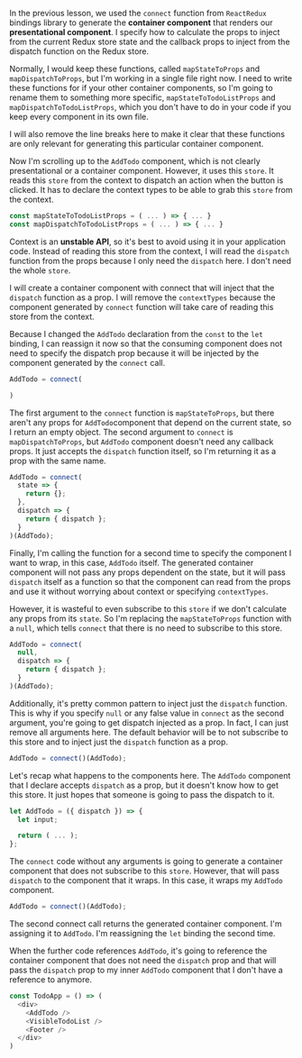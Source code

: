 In the previous lesson, we used the `connect` function from `ReactRedux` bindings library to generate the **container component** that renders our **presentational component**. I specify how to calculate the props to inject from the current Redux store state and the callback props to inject from the dispatch function on the Redux store.

Normally, I would keep these functions, called `mapStateToProps` and `mapDispatchToProps`, but I'm working in a single file right now. I need to write these functions for if your other container components, so I'm going to rename them to something more specific, `mapStateToTodoListProps` and `mapDispatchToTodoListProps`, which you don't have to do in your code if you keep every component in its own file.

I will also remove the line breaks here to make it clear that these functions are only relevant for generating this particular container component.

Now I'm scrolling up to the `AddTodo` component, which is not clearly presentational or a container component. However, it uses this `store`. It reads this `store` from the context to dispatch an action when the button is clicked. It has to declare the context types to be able to grab this `store` from the context.

``` javascript
const mapStateToTodoListProps = ( ... ) => { ... }
const mapDispatchToTodoListProps = ( ... ) => { ... }
```
Context is an **unstable API**, so it's best to avoid using it in your application code. Instead of reading this store from the context, I will read the `dispatch` function from the props because I only need the `dispatch` here. I don't need the whole `store`.

I will create a container component with connect that will inject that the `dispatch` function as a prop. I will remove the `contextTypes` because the component generated by `connect` function will take care of reading this store from the context.

Because I changed the `AddTodo` declaration from the `const` to the `let` binding, I can reassign it now so that the consuming component does not need to specify the dispatch prop because it will be injected by the component generated by the `connect` call.

``` javascript
AddTodo = connect(

)
```
The first argument to the `connect` function is `mapStateToProps`, but there aren't any props for `AddTodo`component that depend on the current state, so I return an empty object. The second argument to `connect` is `mapDispatchToProps`, but `AddTodo` component doesn't need any callback props. It just accepts the `dispatch` function itself, so I'm returning it as a prop with the same name.

``` javascript
AddTodo = connect(
  state => {
    return {};
  },
  dispatch => {
    return { dispatch };
  }
)(AddTodo);
```
Finally, I'm calling the function for a second time to specify the component I want to wrap, in this case, `AddTodo` itself. The generated container component will not pass any props dependent on the state, but it will pass `dispatch` itself as a function so that the component can read from the props and use it without worrying about context or specifying `contextTypes`.

However, it is wasteful to even subscribe to this `store` if we don't calculate any props from its `state`. So I'm replacing the `mapStateToProps` function with a `null`, which tells `connect` that there is no need to subscribe to this store.

``` javascript
AddTodo = connect(
  null,
  dispatch => {
    return { dispatch };
  }
)(AddTodo);
```
Additionally, it's pretty common pattern to inject just the `dispatch` function. This is why if you specify `null` or any false value in `connect` as the second argument, you're going to get dispatch injected as a prop. In fact, I can just remove all arguments here. The default behavior will be to not subscribe to this store and to inject just the `dispatch` function as a prop.

``` javascript
AddTodo = connect()(AddTodo);
```
Let's recap what happens to the components here. The `AddTodo` component that I declare accepts `dispatch` as a prop, but it doesn't know how to get this store. It just hopes that someone is going to pass the dispatch to it.

``` javascript
let AddTodo = ({ dispatch }) => {
  let input;

  return ( ... );
};
```
The `connect` code without any arguments is going to generate a container component that does not subscribe to this `store`. However, that will pass `dispatch` to the component that it wraps. In this case, it wraps my `AddTodo` component.

``` javascript
AddTodo = connect()(AddTodo);
```
The second connect call returns the generated container component. I'm assigning it to `AddTodo`. I'm reassigning the `let` binding the second time.

When the further code references `AddTodo`, it's going to reference the container component that does not need the `dispatch` prop and that will pass the `dispatch` prop to my inner `AddTodo` component that I don't have a reference to anymore.

``` javascript
const TodoApp = () => (
  <div>
    <AddTodo />
    <VisibleTodoList />
    <Footer />
  </div>
)
```